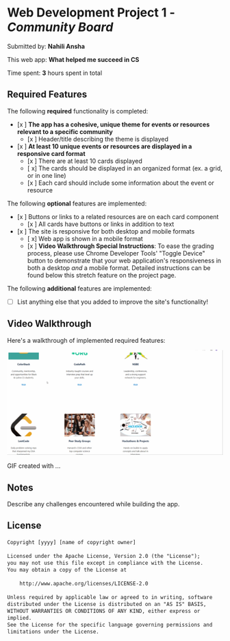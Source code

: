 # Web Development Project 1 - *Community Board*

Submitted by: **Nahili Ansha**

This web app: **What helped me succeed in CS**

Time spent: **3** hours spent in total

## Required Features

The following **required** functionality is completed:

- [x ] **The app has a cohesive, unique theme for events or resources relevant to a specific community**
  - [x ] Header/title describing the theme is displayed
- [x ] **At least 10 unique events or resources are displayed in a responsive card format**
  - [x ] There are at least 10 cards displayed 
  - [ x] The cards should be displayed in an organized format (ex. a grid, or in one line)
  - [x ] Each card should include some information about the event or resource


The following **optional** features are implemented:

- [x ] Buttons or links to a related resources are on each card component
  - [x ] All cards have buttons or links in addition to text
- [x ] The site is responsive for both desktop and mobile formats
  - [ x] Web app is shown in a mobile format
  - [x ] **Video Walkthrough Special Instructions**: To ease the grading process, please use Chrome Developer Tools' "Toggle Device" button to demonstrate that your web application's responsiveness in both a desktop *and* a mobile format. Detailed instructions can be found below this stretch feature on the project page. 

The following **additional** features are implemented:

* [ ] List anything else that you added to improve the site's functionality!

## Video Walkthrough

Here's a walkthrough of implemented required features:

<img src='https://github.com/nahili-ansha/community-board/blob/main/community-board.gif' title='Video Walkthrough' width='' alt='Video Walkthrough' />

<!-- Replace this with whatever GIF tool you used! -->
GIF created with ...  
<!-- Recommended tools:
[Kap](https://getkap.co/) for macOS
[ScreenToGif](https://www.screentogif.com/) for Windows
[peek](https://github.com/phw/peek) for Linux. -->

## Notes

Describe any challenges encountered while building the app.

## License

    Copyright [yyyy] [name of copyright owner]

    Licensed under the Apache License, Version 2.0 (the "License");
    you may not use this file except in compliance with the License.
    You may obtain a copy of the License at

        http://www.apache.org/licenses/LICENSE-2.0

    Unless required by applicable law or agreed to in writing, software
    distributed under the License is distributed on an "AS IS" BASIS,
    WITHOUT WARRANTIES OR CONDITIONS OF ANY KIND, either express or implied.
    See the License for the specific language governing permissions and
    limitations under the License.
